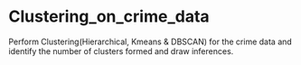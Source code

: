 # Clustering_on_crime_data
Perform Clustering(Hierarchical, Kmeans &amp; DBSCAN) for the crime data and identify the number of clusters formed and draw inferences.
